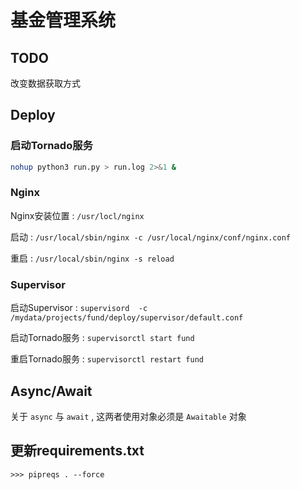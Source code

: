 # 基金管理系统

## TODO

改变数据获取方式


## Deploy

### 启动Tornado服务

```bash
nohup python3 run.py > run.log 2>&1 &
```

### Nginx

Nginx安装位置 : `/usr/locl/nginx`

启动 :  `/usr/local/sbin/nginx -c /usr/local/nginx/conf/nginx.conf`

重启 : `/usr/local/sbin/nginx -s reload`

### Supervisor

启动Supervisor : `supervisord  -c /mydata/projects/fund/deploy/supervisor/default.conf`

启动Tornado服务 : `supervisorctl start fund`

重启Tornado服务 : `supervisorctl restart fund`


## Async/Await

关于 `async` 与 `await` , 这两者使用对象必须是 `Awaitable` 对象

## 更新requirements.txt

```shell
>>> pipreqs . --force
```




